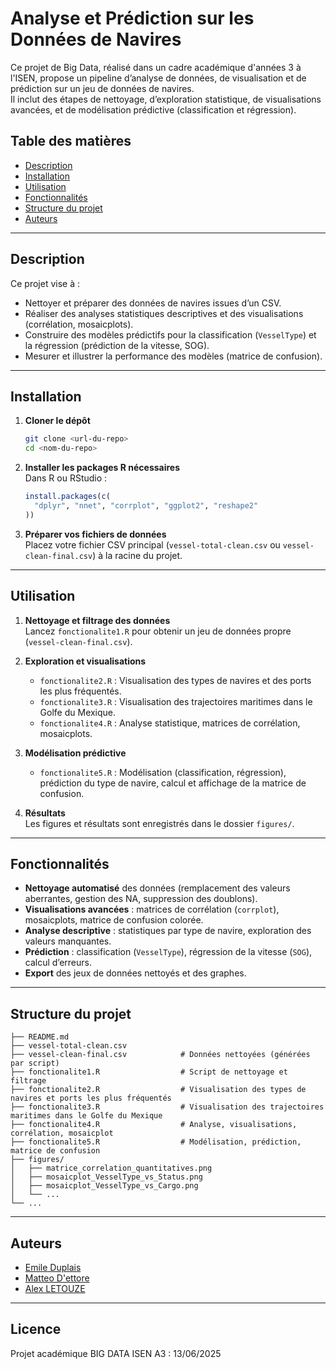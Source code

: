 # Analyse et Prédiction sur les Données de Navires

Ce projet de Big Data, réalisé dans un cadre académique d'années 3 à l'ISEN, propose un pipeline d’analyse de données, de visualisation et de prédiction sur un jeu de données de navires.  
Il inclut des étapes de nettoyage, d’exploration statistique, de visualisations avancées, et de modélisation prédictive (classification et régression).

## Table des matières

- [Description](#description)
- [Installation](#installation)
- [Utilisation](#utilisation)
- [Fonctionnalités](#fonctionnalités)
- [Structure du projet](#structure-du-projet)
- [Auteurs](#auteurs)

---

## Description

Ce projet vise à :
- Nettoyer et préparer des données de navires issues d’un CSV.
- Réaliser des analyses statistiques descriptives et des visualisations (corrélation, mosaicplots).
- Construire des modèles prédictifs pour la classification (`VesselType`) et la régression (prédiction de la vitesse, SOG).
- Mesurer et illustrer la performance des modèles (matrice de confusion).

---

## Installation

1. **Cloner le dépôt**  
   ```bash
   git clone <url-du-repo>
   cd <nom-du-repo>
   ```

2. **Installer les packages R nécessaires**  
   Dans R ou RStudio :
   ```r
   install.packages(c(
     "dplyr", "nnet", "corrplot", "ggplot2", "reshape2"
   ))
   ```

3. **Préparer vos fichiers de données**  
   Placez votre fichier CSV principal (`vessel-total-clean.csv` ou `vessel-clean-final.csv`) à la racine du projet.

---

## Utilisation

1. **Nettoyage et filtrage des données**  
   Lancez `fonctionalite1.R` pour obtenir un jeu de données propre (`vessel-clean-final.csv`).

2. **Exploration et visualisations**  
   - `fonctionalite2.R` : Visualisation des types de navires et des ports les plus fréquentés.
   - `fonctionalite3.R` : Visualisation des trajectoires maritimes dans le Golfe du Mexique.
   - `fonctionalite4.R` : Analyse statistique, matrices de corrélation, mosaicplots.

3. **Modélisation prédictive**  
   - `fonctionalite5.R` : Modélisation (classification, régression), prédiction du type de navire, calcul et affichage de la matrice de confusion.

4. **Résultats**  
   Les figures et résultats sont enregistrés dans le dossier `figures/`.

---

## Fonctionnalités

- **Nettoyage automatisé** des données (remplacement des valeurs aberrantes, gestion des NA, suppression des doublons).
- **Visualisations avancées** : matrices de corrélation (`corrplot`), mosaicplots, matrice de confusion colorée.
- **Analyse descriptive** : statistiques par type de navire, exploration des valeurs manquantes.
- **Prédiction** : classification (`VesselType`), régression de la vitesse (`SOG`), calcul d’erreurs.
- **Export** des jeux de données nettoyés et des graphes.

---

## Structure du projet

```
├── README.md
├── vessel-total-clean.csv
├── vessel-clean-final.csv            # Données nettoyées (générées par script)
├── fonctionalite1.R                  # Script de nettoyage et filtrage
├── fonctionalite2.R                  # Visualisation des types de navires et ports les plus fréquentés
├── fonctionalite3.R                  # Visualisation des trajectoires maritimes dans le Golfe du Mexique
├── fonctionalite4.R                  # Analyse, visualisations, corrélation, mosaicplot
├── fonctionalite5.R                  # Modélisation, prédiction, matrice de confusion
├── figures/
│   ├── matrice_correlation_quantitatives.png
│   ├── mosaicplot_VesselType_vs_Status.png
│   ├── mosaicplot_VesselType_vs_Cargo.png
│   └── ...
└── ...
```

---

## Auteurs

- [Emile Duplais](https://github.com/R5dM1st)
- [Matteo D'ettore](https://github.com/matteodettore)
- [Alex LETOUZE](https://github.com/Alex-LTZ)

---

## Licence

Projet académique BIG DATA ISEN A3 : 13/06/2025
